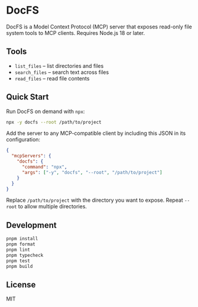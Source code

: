 # DocFS

DocFS is a Model Context Protocol (MCP) server that exposes read-only file system tools to MCP clients. Requires Node.js 18 or later.

## Tools

- `list_files` – list directories and files
- `search_files` – search text across files
- `read_files` – read file contents

## Quick Start

Run DocFS on demand with `npx`:

```bash
npx -y docfs --root /path/to/project
```

Add the server to any MCP-compatible client by including this JSON in its configuration:

```json
{
  "mcpServers": {
    "docfs": {
      "command": "npx",
      "args": ["-y", "docfs", "--root", "/path/to/project"]
    }
  }
}
```

Replace `/path/to/project` with the directory you want to expose. Repeat `--root` to allow multiple directories.

## Development

```bash
pnpm install
pnpm format
pnpm lint
pnpm typecheck
pnpm test
pnpm build
```

## License

MIT

